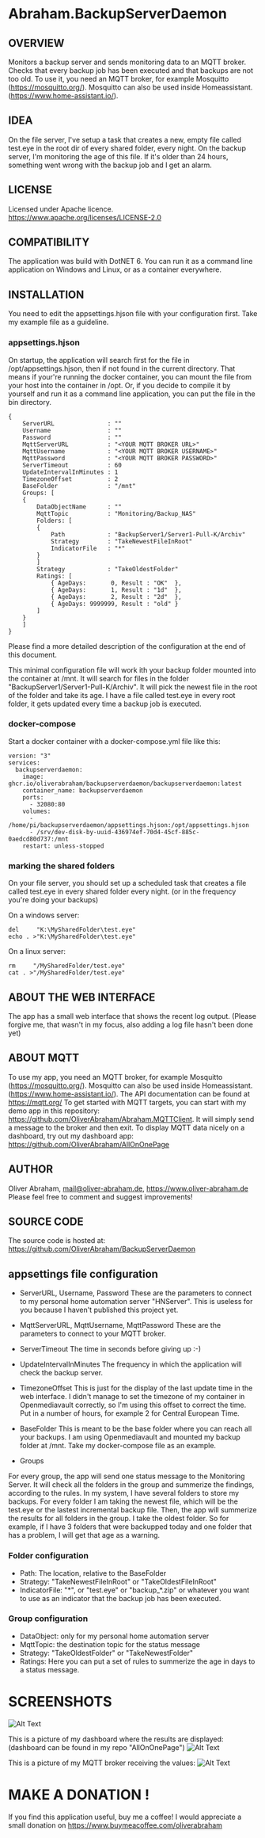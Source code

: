 # Abraham.BackupServerDaemon

## OVERVIEW

Monitors a backup server and sends monitoring data to an MQTT broker.
Checks that every backup job has been executed and that backups are not too old.
To use it, you need an MQTT broker, for example Mosquitto (https://mosquitto.org/).
Mosquitto can also be used inside Homeassistant. (https://www.home-assistant.io/).


## IDEA

On the file server, I've setup a task that creates a new, empty file called test.eye 
in the root dir of every shared folder, every night. On the backup server, I'm monitoring 
the age of this file. If it's older than 24 hours, something went wrong with the backup job
and I get an alarm.

## LICENSE

Licensed under Apache licence.
https://www.apache.org/licenses/LICENSE-2.0


## COMPATIBILITY

The application was build with DotNET 6.
You can run it as a command line application on Windows and Linux, or as a container everywhere.



## INSTALLATION

You need to edit the appsettings.hjson file with your configuration first.
Take my example file as a guideline.

### appsettings.hjson

On startup, the application will search first for the file in /opt/appsettings.hjson, 
then if not found in the current directory. That means if your're running the docker container,
you can mount the file from your host into the container in /opt.
Or, if you decide to compile it by yourself and run it as a command line application, 
you can put the file in the bin directory.

```
{
    ServerURL               : ""
    Username                : ""
    Password                : ""
    MqttServerURL           : "<YOUR MQTT BROKER URL>"
    MqttUsername            : "<YOUR MQTT BROKER USERNAME>"
    MqttPassword            : "<YOUR MQTT BROKER PASSWORD>"
    ServerTimeout           : 60
    UpdateIntervalInMinutes : 1
    TimezoneOffset          : 2
    BaseFolder              : "/mnt"
    Groups: [
    {
        DataObjectName      : ""
        MqttTopic           : "Monitoring/Backup_NAS"
        Folders: [
        {
            Path            : "BackupServer1/Server1-Pull-K/Archiv"
            Strategy        : "TakeNewestFileInRoot"
            IndicatorFile   : "*"
        }
        ]
        Strategy            : "TakeOldestFolder"
        Ratings: [
            { AgeDays:       0, Result : "OK"  },
            { AgeDays:       1, Result : "1d"  },
            { AgeDays:       2, Result : "2d"  },
            { AgeDays: 9999999, Result : "old" }
        ]
    }
    ]
}
```
Please find a more detailed description of the configuration at the end of this document.

This minimal configuration file will work ith your backup folder mounted into the container at /mnt.
It will search for files in the folder "BackupServer1/Server1-Pull-K/Archiv".
It will pick the newest file in the root of the folder and take its age.
I have a file called test.eye in every root folder, it gets updated every time a backup job is executed.



### docker-compose

Start a docker container with a docker-compose.yml file like this:

```
version: "3"
services:
  backupserverdaemon:
    image: ghcr.io/oliverabraham/backupserverdaemon/backupserverdaemon:latest
    container_name: backupserverdaemon
    ports:
      - 32080:80
    volumes:
      - /home/pi/backupserverdaemon/appsettings.hjson:/opt/appsettings.hjson
      - /srv/dev-disk-by-uuid-436974ef-70d4-45cf-885c-0aedcd80d737:/mnt
    restart: unless-stopped
```


### marking the shared folders

On your file server, you should set up a scheduled task that creates a file called test.eye in every shared folder 
every night. (or in the frequency you're doing your backups)

On a windows server:
```
del     "K:\MySharedFolder\test.eye"
echo . >"K:\MySharedFolder\test.eye"
```

On a linux server:
```
rm     "/MySharedFolder/test.eye"
cat . >"/MySharedFolder/test.eye"
```




## ABOUT THE WEB INTERFACE
The app has a small web interface that shows the recent log output. 
(Please forgive me, that wasn't in my focus, also adding a log file hasn't been done yet)



## ABOUT MQTT
To use my app, you need an MQTT broker, for example Mosquitto (https://mosquitto.org/).
Mosquitto can also be used inside Homeassistant. (https://www.home-assistant.io/).
The API documentation can be found at https://mqtt.org/
To get started with MQTT targets, you can start with my demo app in this repository: https://github.com/OliverAbraham/Abraham.MQTTClient. 
It will simply send a message to the broker and then exit.
To display MQTT data nicely on a dashboard, try out my dashboard app: https://github.com/OliverAbraham/AllOnOnePage



## AUTHOR

Oliver Abraham, mail@oliver-abraham.de, https://www.oliver-abraham.de
Please feel free to comment and suggest improvements!



## SOURCE CODE

The source code is hosted at:
https://github.com/OliverAbraham/BackupServerDaemon


## appsettings file configuration

- ServerURL, Username, Password
These are the parameters to connect to my personal home automation server "HNServer".
This is useless for you because I haven't published this project yet.

- MqttServerURL, MqttUsername, MqttPassword
These are the parameters to connect to your MQTT broker.

- ServerTimeout
The time in seconds before giving up :-)

- UpdateIntervalInMinutes
The frequency in which the application will check the backup server.

- TimezoneOffset
This is just for the display of the last update time in the web interface.
I didn't manage to set the timezone of my container in Openmediavault correctly, so I'm using this offset to correct the time.
Put in a number of hours, for example 2 for Central European Time.

- BaseFolder
This is meant to be the base folder where you can reach all your backups. I am using Openmediavault and mounted my backup folder at /mnt.
Take my docker-compose file as an example.

- Groups

For every group, the app will send one status message to the Monitoring Server.
It will check all the folders in the group and summerize the findings, according to the rules.
In my system, I have several folders to store my backups. For every folder I am taking the newest file, which will be the test.eye or the lastest incremental backup file.
Then, the app will summerize the results for all folders in the group.
I take the oldest folder. So for example, if I have 3 folders that were backupped today and one folder that has a problem, I will get that age as a warning.


### Folder configuration
- Path: The location, relative to the BaseFolder
- Strategy: "TakeNewestFileInRoot" or "TakeOldestFileInRoot"
- IndicatorFile: "\*", or "test.eye" or "backup_*.zip" or whatever you want to use as an indicator that the backup job has been executed.


### Group configuration
- DataObject: only for my personal home automation server
- MqttTopic: the destination topic for the status message
- Strategy: "TakeOldestFolder" or "TakeNewestFolder"
- Ratings: Here you can put a set of rules to summerize the age in days to a status message.

# SCREENSHOTS
![Alt Text](Screenshots/screenshot1.jpg)

This is a picture of my dashboard where the results are displayed:
(dashboard can be found in my repo "AllOnOnePage")
![Alt Text](Screenshots/screenshot2.jpg)

This is a picture of my MQTT broker receiving the values:
![Alt Text](Screenshots/screenshot3.jpg)


# MAKE A DONATION !

If you find this application useful, buy me a coffee!
I would appreciate a small donation on https://www.buymeacoffee.com/oliverabraham
